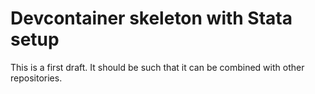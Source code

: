 # Devcontainer skeleton with Stata setup

This is a first draft. It should be such that it can be combined with other repositories. 

